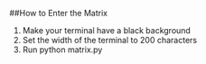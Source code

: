 ##How to Enter the Matrix
1. Make your terminal have a black background
2. Set the width of the terminal to 200 characters 
3. Run python matrix.py 
